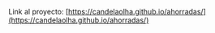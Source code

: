 Link al proyecto: [https://candelaolha.github.io/ahorradas/](https://candelaolha.github.io/ahorradas/)
